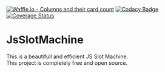 [![Waffle.io - Columns and their card count](https://badge.waffle.io/greggameplayer/JsSlotMachine.png?columns=all)](https://waffle.io/greggameplayer/JsSlotMachine?utm_source=badge)
         [![Codacy Badge](https://api.codacy.com/project/badge/Grade/1362c1af78894e909cbdb8f39ea9ca09)](https://www.codacy.com/app/gregoire.hage/JsSlotMachine?utm_source=github.com&amp;utm_medium=referral&amp;utm_content=greggameplayer/JsSlotMachine&amp;utm_campaign=Badge_Grade)
         [![Coverage Status](https://coveralls.io/repos/github/greggameplayer/JsSlotMachine/badge.svg?branch=master)](https://coveralls.io/github/greggameplayer/JsSlotMachine?branch=master)
# JsSlotMachine
This is a beautifull and efficient JS Slot Machine.
<br>This project is completely free and open source.
